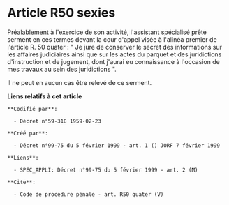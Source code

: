 # Article R50 sexies

Préalablement à l'exercice de son activité, l'assistant spécialisé prête serment en ces termes devant la cour d'appel visée à
l'alinéa premier de l'article R. 50 quater : " Je jure de conserver le secret des informations sur les affaires judiciaires
ainsi que sur les actes du parquet et des juridictions d'instruction et de jugement, dont j'aurai eu connaissance à
l'occasion de mes travaux au sein des juridictions ". 

Il ne peut en aucun cas être relevé de ce serment.

**Liens relatifs à cet article**

	**Codifié par**:

	  - Décret n°59-318 1959-02-23

	**Créé par**:

	  - Décret n°99-75 du 5 février 1999 - art. 1 () JORF 7 février 1999

	**Liens**:

	  - SPEC_APPLI: Décret n°99-75 du 5 février 1999 - art. 2 (M)

	**Cite**:

	  - Code de procédure pénale - art. R50 quater (V)
